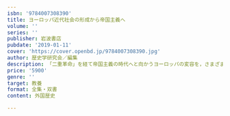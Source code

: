```yaml
---
isbn: '9784007308390'
title: ヨーロッパ近代社会の形成から帝国主義へ
volume: ''
series: ''
publisher: 岩波書店
pubdate: '2019-01-11'
cover: 'https://cover.openbd.jp/9784007308390.jpg'
author: 歴史学研究会／編集
description: 「二重革命」を経て帝国主義の時代へと向かうヨーロッパの変容を，さまざまな史料でたどる．索引付き
price: '5900'
genre: ''
target: 教養
format: 全集・双書
content: 外国歴史

---
```

